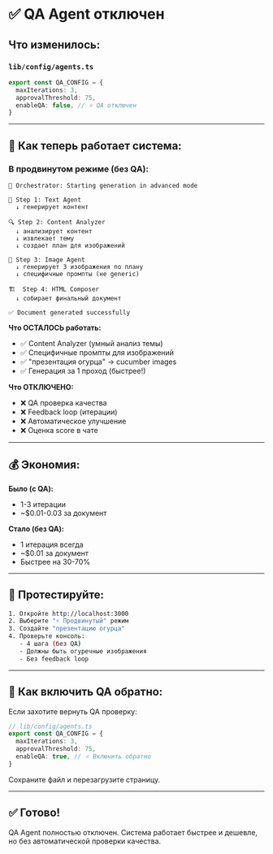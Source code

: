 # ✅ QA Agent отключен

## Что изменилось:

### `lib/config/agents.ts`
```typescript
export const QA_CONFIG = {
  maxIterations: 3,
  approvalThreshold: 75,
  enableQA: false, // ⭐ QA отключен
}
```

---

## 🚀 Как теперь работает система:

### **В продвинутом режиме (без QA):**

```
🤖 Orchestrator: Starting generation in advanced mode

📝 Step 1: Text Agent
  ↓ генерирует контент

🔍 Step 2: Content Analyzer
  ↓ анализирует контент
  ↓ извлекает тему
  ↓ создает план для изображений

🎨 Step 3: Image Agent
  ↓ генерирует 3 изображения по плану
  ↓ специфичные промпты (не generic)

🏗️  Step 4: HTML Composer
  ↓ собирает финальный документ

✅ Document generated successfully
```

**Что ОСТАЛОСЬ работать:**
- ✅ Content Analyzer (умный анализ темы)
- ✅ Специфичные промпты для изображений
- ✅ "презентация огурца" → cucumber images
- ✅ Генерация за 1 проход (быстрее!)

**Что ОТКЛЮЧЕНО:**
- ❌ QA проверка качества
- ❌ Feedback loop (итерации)
- ❌ Автоматическое улучшение
- ❌ Оценка score в чате

---

## 💰 Экономия:

**Было (с QA):**
- 1-3 итерации
- ~$0.01-0.03 за документ

**Стало (без QA):**
- 1 итерация всегда
- ~$0.01 за документ
- Быстрее на 30-70%

---

## 🧪 Протестируйте:

```bash
1. Откройте http://localhost:3000
2. Выберите "⚡ Продвинутый" режим
3. Создайте "презентацию огурца"
4. Проверьте консоль:
   - 4 шага (без QA)
   - Должны быть огуречные изображения
   - Без feedback loop
```

---

## 🔄 Как включить QA обратно:

Если захотите вернуть QA проверку:

```typescript
// lib/config/agents.ts
export const QA_CONFIG = {
  maxIterations: 3,
  approvalThreshold: 75,
  enableQA: true, // ⭐ Включить обратно
}
```

Сохраните файл и перезагрузите страницу.

---

## ✅ Готово!

QA Agent полностью отключен. Система работает быстрее и дешевле, но без автоматической проверки качества.


